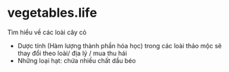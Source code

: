 # vegetables.life
Tìm hiểu về các loài cây cỏ


- Dược tính (Hàm lượng thành phần hóa học) trong các loài thảo mộc sẽ thay đổi theo loài/ địa lý / mua thu hái
- Những loại hạt: chứa nhiều chất dầu béo

